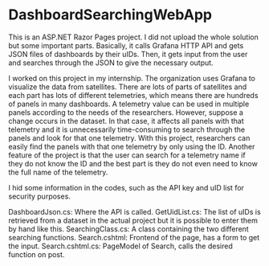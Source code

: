 # DashboardSearchingWebApp
This is an ASP.NET Razor Pages project. I did not upload the whole solution but some important parts. Basically, it calls Grafana HTTP API and gets JSON files of dashboards by their uIDs. Then, it gets input from the user and searches through the JSON to give the necessary output.

I worked on this project in my internship. The organization uses Grafana to visualize the data from satellites. There are lots of parts of satellites and each part has lots of different telemetries, which means there are hundreds of panels in many dashboards. A telemetry value can be used in multiple panels according to the needs of the researchers. However, suppose a change occurs in the dataset. In that case, it affects all panels with that telemetry and it is unnecessarily time-consuming to search through the panels and look for that one telemetry. With this project, researchers can easily find the panels with that one telemetry by only using the ID. Another feature of the project is that the user can search for a telemetry name if they do not know the ID and the best part is they do not even need to know the full name of the telemetry.

I hid some information in the codes, such as the API key and uID list for security purposes.

DashboardJson.cs: Where the API is called.
GetUidList.cs: The list of uIDs is retrieved from a dataset in the actual project but it is possible to enter them by hand like this.
SearchingClass.cs: A class containing the two different searching functions.
Search.cshtml: Frontend of the page, has a form to get the input.
Search.cshtml.cs: PageModel of Search, calls the desired function on post.
